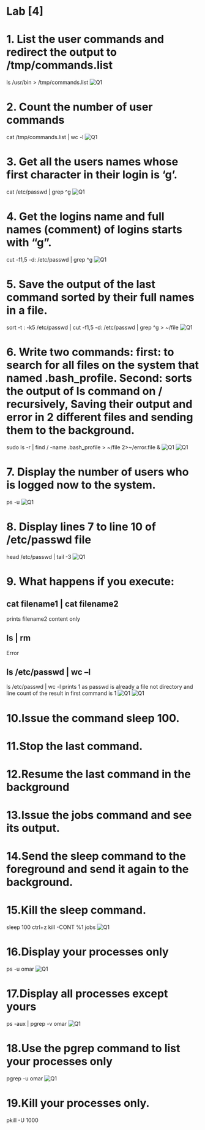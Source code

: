 # Lab [4]

# 1. List the user commands and redirect the output to /tmp/commands.list
ls /usr/bin > /tmp/commands.list
![Q1](./Pics/1.png)

# 2. Count the number of user commands
cat /tmp/commands.list | wc -l
![Q1](./Pics/2.png)
# 3. Get all the users names whose first character in their login is ‘g’.
cat /etc/passwd | grep ^g
![Q1](./Pics/3.png)

# 4. Get the logins name and full names (comment) of logins starts with “g”.
cut -f1,5 -d: /etc/passwd | grep ^g
![Q1](./Pics/4.png)

# 5. Save the output of the last command sorted by their full names in a file.
sort -t : -k5 /etc/passwd | cut -f1,5 -d: /etc/passwd | grep ^g > ~/file
![Q1](./Pics/5.png)

# 6. Write two commands: first: to search for all files on the system that named .bash_profile. Second: sorts the output of ls command on / recursively, Saving their output and error in 2 different files and sending them to the background.
sudo ls -r | find / -name .bash_profile > ~/file 2>~/error.file &
![Q1](./Pics/6.1.png)
![Q1](./Pics/6.2.png)

# 7. Display the number of users who is logged now to the system.
ps -u
![Q1](./Pics/7.png)

# 8. Display lines 7 to line 10 of /etc/passwd file
head /etc/passwd | tail -3
![Q1](./Pics/8.png)

# 9. What happens if you execute:
## cat filename1 | cat filename2
prints filename2 content only
## ls | rm
Error
## ls /etc/passwd | wc –l
ls /etc/passwd | wc -l
prints 1 as passwd is already a file not directory and line count of the result in first command is 1
![Q1](./Pics/9.1.png)
![Q1](./Pics/9.2.png)


# 10.Issue the command sleep 100.
# 11.Stop the last command.
# 12.Resume the last command in the background
# 13.Issue the jobs command and see its output.
# 14.Send the sleep command to the foreground and send it again to the background.
# 15.Kill the sleep command.
sleep 100
ctrl+z
kill -CONT %1
jobs
![Q1](./Pics/10-15.png)


# 16.Display your processes only
ps -u omar
![Q1](./Pics/16.png)

# 17.Display all processes except yours
ps -aux | pgrep -v omar
![Q1](./Pics/17.png)

# 18.Use the pgrep command to list your processes only
pgrep -u omar
![Q1](./Pics/18.png)

# 19.Kill your processes only.
pkill -U 1000
